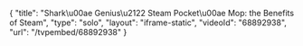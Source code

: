 {
    "title": "Shark\u00ae Genius\u2122 Steam Pocket\u00ae Mop: the Benefits of Steam",
    "type": "solo",
    "layout": "iframe-static",
    "videoId": "68892938",
    "url": "\/tvpembed\/68892938"
}